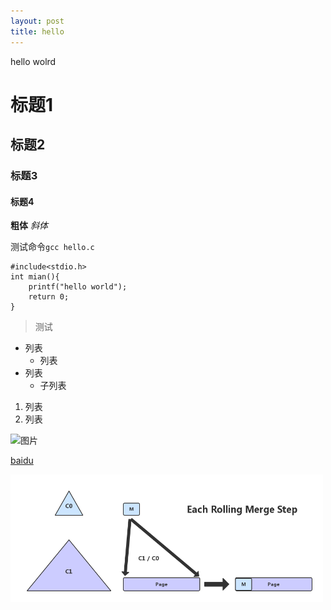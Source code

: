 ```yaml
---
layout: post
title: hello
---
```


hello wolrd 

# 标题1
## 标题2
### 标题3
#### 标题4


**粗体**
*斜体*

测试命令`gcc hello.c`

	#include<stdio.h>
	int mian(){
		printf("hello world");
		return 0;
	}


> 测试


+ 列表
  - 列表
+ 列表
  - 子列表


1. 列表
2. 列表


![图片](https://timgsa.baidu.com/timg?image&quality=80&size=b9999_10000&sec=1549446656334&di=3e3f6e973c5eb5965f67cdc0c03a79fc&imgtype=jpg&src=http%3A%2F%2Fimg4.imgtn.bdimg.com%2Fit%2Fu%3D3444172184%2C182344165%26fm%3D214%26gp%3D0.jpg)


[baidu](http://baidu.com)

<img src="/public/images/2017-08-11/13.png" width="500px" />


